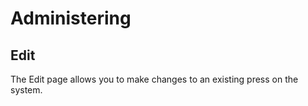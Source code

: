 # Administering
## Edit

The Edit page allows you to make changes to an existing press on the system.

